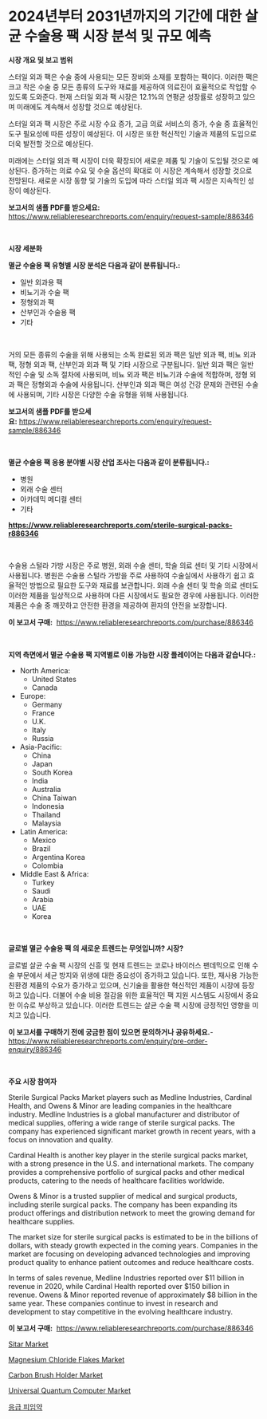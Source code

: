 <p><h1>2024년부터 2031년까지의 기간에 대한 살균 수술용 팩 시장 분석 및 규모 예측</h1></p><p><strong>시장 개요 및 보고 범위</strong></p>
<p><p>스터일 외과 팩은 수술 중에 사용되는 모든 장비와 소재를 포함하는 팩이다. 이러한 팩은 크고 작은 수술 중 모든 종류의 도구와 재료를 제공하여 의료진이 효율적으로 작업할 수 있도록 도와준다. 현재 스터일 외과 팩 시장은 12.1%의 연평균 성장률로 성장하고 있으며 미래에도 계속해서 성장할 것으로 예상된다. </p><p>스터일 외과 팩 시장은 주로 시장 수요 증가, 고급 의료 서비스의 증가, 수술 중 효율적인 도구 필요성에 따른 성장이 예상된다. 이 시장은 또한 혁신적인 기술과 제품의 도입으로 더욱 발전할 것으로 예상된다. </p><p>미래에는 스터일 외과 팩 시장이 더욱 확장되어 새로운 제품 및 기술이 도입될 것으로 예상된다. 증가하는 의료 수요 및 수술 옵션의 확대로 이 시장은 계속해서 성장할 것으로 전망된다. 새로운 시장 동향 및 기술의 도입에 따라 스터일 외과 팩 시장은 지속적인 성장이 예상된다.</p></p>
<p><strong>보고서의 샘플 PDF를 받으세요:</strong> <a href="https://www.reliableresearchreports.com/enquiry/request-sample/886346">https://www.reliableresearchreports.com/enquiry/request-sample/886346</a></p>
<p>&nbsp;</p>
<p><strong>시장 세분화</strong></p>
<p><strong>멸균 수술용 팩 유형별 시장 분석은 다음과 같이 분류됩니다.:</strong></p>
<p><ul><li>일반 외과용 팩</li><li>비뇨기과 수술 팩</li><li>정형외과 팩</li><li>산부인과 수술용 팩</li><li>기타</li></ul></p>
<p>&nbsp;</p>
<p><p>거의 모든 종류의 수술을 위해 사용되는 소독 완료된 외과 팩은 일반 외과 팩, 비뇨 외과 팩, 정형 외과 팩, 산부인과 외과 팩 및 기타 시장으로 구분됩니다. 일반 외과 팩은 일반적인 수술 및 소독 절차에 사용되며, 비뇨 외과 팩은 비뇨기과 수술에 적합하며, 정형 외과 팩은 정형외과 수술에 사용됩니다. 산부인과 외과 팩은 여성 건강 문제와 관련된 수술에 사용되며, 기타 시장은 다양한 수술 유형을 위해 사용됩니다.</p></p>
<p><strong>보고서의 샘플 PDF를 받으세요:</strong>&nbsp;<a href="https://www.reliableresearchreports.com/enquiry/request-sample/886346">https://www.reliableresearchreports.com/enquiry/request-sample/886346</a></p>
<p>&nbsp;</p>
<p><strong> 멸균 수술용 팩 응용 분야별 시장 산업 조사는 다음과 같이 분류됩니다.:</strong></p>
<p><ul><li>병원</li><li>외래 수술 센터</li><li>아카데믹 메디컬 센터</li><li>기타</li></ul></p>
<p><strong><a href="https://www.reliableresearchreports.com/sterile-surgical-packs-r886346">https://www.reliableresearchreports.com/sterile-surgical-packs-r886346</a></strong></p>
<p>&nbsp;</p>
<p><p>수술용 스털라 가방 시장은 주로 병원, 외래 수술 센터, 학술 의료 센터 및 기타 시장에서 사용됩니다. 병원은 수술용 스털라 가방을 주로 사용하여 수술실에서 사용하기 쉽고 효율적인 방법으로 필요한 도구와 재료를 보관합니다. 외래 수술 센터 및 학술 의료 센터도 이러한 제품을 일상적으로 사용하며 다른 시장에서도 필요한 경우에 사용됩니다. 이러한 제품은 수술 중 깨끗하고 안전한 환경을 제공하여 환자의 안전을 보장합니다.</p></p>
<p><strong>이 보고서 구매:</strong>&nbsp; <a href="https://www.reliableresearchreports.com/purchase/886346">https://www.reliableresearchreports.com/purchase/886346</a></p>
<p>&nbsp;</p>
<p><strong>지역 측면에서 멸균 수술용 팩 지역별로 이용 가능한 시장 플레이어는 다음과 같습니다.:</strong></p>
<p><ul>
    <li>
        North America:
        <ul>
            <li>United States</li>
            <li>Canada</li>
        </ul>
    </li>
    <li>
        Europe:
        <ul>
            <li>Germany</li>
            <li>France</li>
            <li>U.K.</li>
            <li>Italy</li>
            <li>Russia</li>
        </ul>
    </li>
    <li>
        Asia-Pacific:
        <ul>
            <li>China</li>
            <li>Japan</li>
            <li>South Korea</li>
            <li>India</li>
            <li>Australia</li>
            <li>China Taiwan</li>
            <li>Indonesia</li>
            <li>Thailand</li>
            <li>Malaysia</li>
        </ul>
    </li>
    <li>
        Latin America:
        <ul>
            <li>Mexico</li>
            <li>Brazil</li>
            <li>Argentina Korea</li>
            <li>Colombia</li>
        </ul>
    </li>
    <li>
        Middle East & Africa:
        <ul>
            <li>Turkey</li>
            <li>Saudi</li>
            <li>Arabia</li>
            <li>UAE</li>
            <li>Korea</li>
        </ul>
    </li>
    </ul></p>
<p>&nbsp;</p>
<p><strong>글로벌 멸균 수술용 팩 의 새로운 트렌드는 무엇입니까? 시장?</strong></p>
<p><p>글로벌 살균 수술 팩 시장의 신흥 및 현재 트렌드는 코로나 바이러스 팬데믹으로 인해 수술 부문에서 세균 방지와 위생에 대한 중요성이 증가하고 있습니다. 또한, 재사용 가능한 친환경 제품의 수요가 증가하고 있으며, 신기술을 활용한 혁신적인 제품이 시장에 등장하고 있습니다. 더불어 수술 비용 절감을 위한 효율적인 팩 지원 시스템도 시장에서 중요한 이슈로 부상하고 있습니다. 이러한 트렌드는 살균 수술 팩 시장에 긍정적인 영향을 미치고 있습니다.</p></p>
<p><strong>이 보고서를 구매하기 전에 궁금한 점이 있으면 문의하거나 공유하세요.</strong>- <a href="https://www.reliableresearchreports.com/enquiry/pre-order-enquiry/886346">https://www.reliableresearchreports.com/enquiry/pre-order-enquiry/886346</a></p>
<p>&nbsp;</p>
<p><strong>주요 시장 참여자</strong></p>
<p><p>Sterile Surgical Packs Market players such as Medline Industries, Cardinal Health, and Owens & Minor are leading companies in the healthcare industry. Medline Industries is a global manufacturer and distributor of medical supplies, offering a wide range of sterile surgical packs. The company has experienced significant market growth in recent years, with a focus on innovation and quality.</p><p>Cardinal Health is another key player in the sterile surgical packs market, with a strong presence in the U.S. and international markets. The company provides a comprehensive portfolio of surgical packs and other medical products, catering to the needs of healthcare facilities worldwide.</p><p>Owens & Minor is a trusted supplier of medical and surgical products, including sterile surgical packs. The company has been expanding its product offerings and distribution network to meet the growing demand for healthcare supplies.</p><p>The market size for sterile surgical packs is estimated to be in the billions of dollars, with steady growth expected in the coming years. Companies in the market are focusing on developing advanced technologies and improving product quality to enhance patient outcomes and reduce healthcare costs.</p><p>In terms of sales revenue, Medline Industries reported over $11 billion in revenue in 2020, while Cardinal Health reported over $150 billion in revenue. Owens & Minor reported revenue of approximately $8 billion in the same year. These companies continue to invest in research and development to stay competitive in the evolving healthcare industry.</p></p>
<p><strong>이 보고서 구매:</strong>&nbsp;&nbsp;<a href="https://www.reliableresearchreports.com/purchase/886346">https://www.reliableresearchreports.com/purchase/886346</a></p>
<p><p><a href="https://issuu.com/reportprime-2/docs/sitar-market-size-2030.pptx">Sitar Market</a></p><p><a href="https://www.linkedin.com/pulse/magnesium-chloride-flakes-market-analysis-examines-odq5e?trackingId=ypSBsnLnZvh4RKzotJgFMA%3D%3D">Magnesium Chloride Flakes Market</a></p><p><a href="https://www.linkedin.com/pulse/carbon-brush-holder-market-outlook-industry-overview-aiike?trackingId=HAaX5sB3au48c3ISKj0A3g%3D%3D">Carbon Brush Holder Market</a></p><p><a href="https://github.com/luckyshygirl/Market-Research-Report-List-4/blob/main/universal-quantum-computer-market.md">Universal Quantum Computer Market</a></p><p><a href="https://github.com/rcabello548/Market-Research-Report-List-1/blob/main/670938160673.md">응급 피임약</a></p></p>